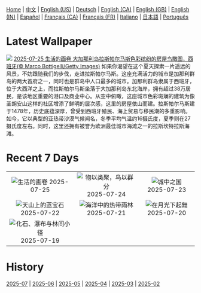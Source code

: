 [Home](../README.md) | [中文](zh-CN.md) | [English (US)](en-US.md) | [Deutsch](de-DE.md) | [English (CA)](en-CA.md) | [English (GB)](en-GB.md) | [English (IN)](en-IN.md) | [Español](es-ES.md) | [Français (CA)](fr-CA.md) | [Français (FR)](fr-FR.md) | [Italiano](it-IT.md) | [日本語](ja-JP.md) | [Português](pt-BR.md)

# Latest Wallpaper
![](https://www.bing.com/th?id=OHR.LasPalmas_ZH-CN5993442425_UHD.jpg)
[2025-07-25 生活的画卷 大加那利岛拉斯帕尔马斯色彩缤纷的房屋鸟瞰图，西班牙(© Marco Bottigelli/Getty Images)](https://www.bing.com/th?id=OHR.LasPalmas_ZH-CN5993442425_UHD.jpg)
如果你渴望在这个夏天探索一片遥远的风景，不妨跟随我们的步伐，走进拉斯帕尔马斯。这座充满活力的城市是加那利群岛的两大首府之一，同时也是群岛中人口最多的城市。加那利群岛隶属于西班牙，位于大西洋之上，而拉斯帕尔马斯坐落于大加那利岛东北海岸，拥有超过38万居民，是该地区重要的港口及商业中心。从空中俯瞰，这座城市色彩斑斓的建筑为像圣胡安山这样的社区增添了鲜明的层次感，这里的房屋依山而建。拉斯帕尔马斯建于1478年，历史底蕴深厚，曾受到西班牙殖民、海上贸易与移民潮的多重影响。如今，它以典型的亚热带沙漠气候闻名，冬季平均气温约16摄氏度，夏季则在27摄氏度左右。同时，这里还拥有被誉为欧洲最佳城市海滩之一的拉斯坎特拉斯海滩。

# Recent 7 Days
|  |  |  |
|:---:|:---:|:---:|
| ![](https://www.bing.com/th?id=OHR.LasPalmas_ZH-CN5993442425_400x240.jpg "生活的画卷") 2025-07-25 | ![](https://www.bing.com/th?id=OHR.AshyWoodswallow_ZH-CN3224168805_400x240.jpg "物以类聚，鸟以群分") 2025-07-24 | ![](https://www.bing.com/th?id=OHR.VaticanCity_ZH-CN3075109504_400x240.jpg "城中之国") 2025-07-23 |
| ![](https://www.bing.com/th?id=OHR.GreatHeatY25_ZH-CN8252122347_400x240.jpg "天山上的蓝宝石") 2025-07-22 | ![](https://www.bing.com/th?id=OHR.AcroporaReef_ZH-CN2622120276_400x240.jpg "海洋中的热带雨林") 2025-07-21 | ![](https://www.bing.com/th?id=OHR.BigMoon_ZH-CN2508603883_400x240.jpg "在月光下起舞") 2025-07-20 |
| ![](https://www.bing.com/th?id=OHR.YohoNP_ZH-CN2349599497_400x240.jpg "化石、瀑布与林间小径") 2025-07-19 |  |  |

# History
[2025-07](../archives/wallpaper/zh-CN/w_2025_07.md) | [2025-06](../archives/wallpaper/zh-CN/w_2025_06.md) | [2025-05](../archives/wallpaper/zh-CN/w_2025_05.md) | [2025-04](../archives/wallpaper/zh-CN/w_2025_04.md) | [2025-03](../archives/wallpaper/zh-CN/w_2025_03.md) | [2025-02](../archives/wallpaper/zh-CN/w_2025_02.md)
